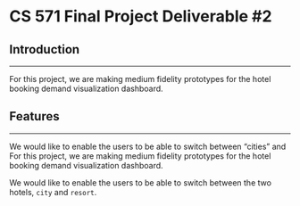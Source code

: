 # CS 571 Final Project Deliverable #2

## Introduction
---
For this project, we are making medium fidelity prototypes for the hotel booking demand visualization dashboard. 

## Features
---
We would like to enable the users to be able to switch between “cities” and 
For this project, we are making medium fidelity prototypes for the hotel booking demand visualization dashboard. 

We would like to enable the users to be able to switch between the two hotels, `city` and `resort`.


